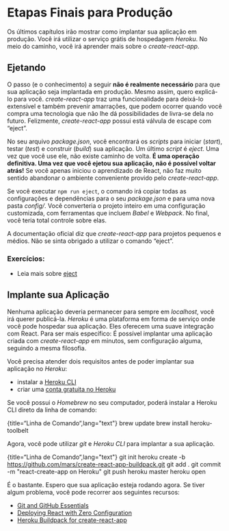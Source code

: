 # Etapas Finais para Produção

Os últimos capítulos irão mostrar como implantar sua aplicação em produção. Você irá utilizar o serviço grátis de hospedagem _Heroku_. No meio do caminho, você irá aprender mais sobre o _create-react-app_.

## Ejetando

O passo (e o conhecimento) a seguir **não é realmente necessário** para que sua aplicação seja implantada em produção. Mesmo assim, quero explicá-lo para você. _create-react-app_ traz uma funcionalidade para deixá-lo extensível e também prevenir amarrações, que podem ocorrer quando você compra uma tecnologia que não lhe dá possibilidades de livra-se dela no futuro. Felizmente, _create-react-app_ possui está válvula de escape com “eject”.

No seu arquivo _package.json_, você encontrará os _scripts_ para iniciar (_start_), testar (_test_) e construir (_build_) sua aplicação. Um último _script_ é _eject_. Uma vez que você use ele, não existe caminho de volta. **É uma operação definitiva. Uma vez que você ejetou sua aplicação, não é possível voltar atrás!** Se você apenas iniciou o aprendizado de React, não faz muito sentido abandonar o ambiente conveniente provido pelo _create-react-app_.

Se você executar `npm run eject`, o comando irá copiar todas as configurações e dependências para o seu _package.json_ e para uma nova pasta _config/_. Você converteria o projeto inteiro em uma configuração customizada, com ferramentas que incluem _Babel_ e _Webpack_. No final, você teria total controle sobre elas.

A documentação oficial diz que *create-react-app* para projetos pequenos e médios. Não se sinta obrigado a utilizar o comando “eject”.

### Exercícios:

* Leia mais sobre [eject][1]

## Implante sua Aplicação

Nenhuma aplicação deveria permanecer para sempre em _localhost_, você irá querer publicá-la. _Heroku_ é uma plataforma em forma de serviço onde você pode hospedar sua aplicação. Eles oferecem uma suave integração com React. Para ser mais específico: É possível implantar uma aplicação criada com _create-react-app_ em minutos, sem configuração alguma, seguindo a mesma filosofia.

Você precisa atender dois requisitos antes de poder implantar sua aplicação no _Heroku_:

* instalar a [Heroku CLI][2]
* criar uma [conta gratuita no Heroku][3]

Se você possui o _Homebrew_ no seu computador, poderá instalar a Heroku CLI direto da linha de comando:

{title=“Linha de Comando“,lang="text"}
	brew update
	brew install heroku-toolbelt

Agora, você pode utilizar _git_ e _Heroku CLI_ para implantar a sua aplicação.

{title=“Linha de Comando“,lang="text"}
	git init
	heroku create -b https://github.com/mars/create-react-app-buildpack.git
	git add .
	git commit -m "react-create-app on Heroku"
	git push heroku master
	heroku open

É o bastante. Espero que sua aplicação esteja rodando agora. Se tiver algum problema, você pode recorrer aos seguintes recursos:

* [Git and GitHub Essentials][4]
* [Deploying React with Zero Configuration][5]
* [Heroku Buildpack for create-react-app][6]

[1]:	https://github.com/facebookincubator/create-react-app#converting-to-a-custom-setup
[2]:	https://devcenter.heroku.com/articles/heroku-command-line
[3]:	https://www.heroku.com/
[4]:	https://www.robinwieruch.de/git-essential-commands/
[5]:	https://blog.heroku.com/deploying-react-with-zero-configuration
[6]:	https://github.com/mars/create-react-app-buildpack